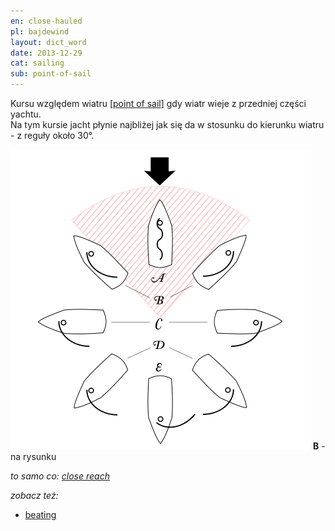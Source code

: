 ```yaml
---
en: close-hauled
pl: bajdewind
layout: dict_word
date: 2013-12-29
cat: sailing
sub: point-of-sail
---
```


Kursu względem wiatru [[point of sail](/dict/p/point-of-sail/)] gdy wiatr wieje z przedniej części yachtu.  
Na tym kursie jacht płynie najbliżej jak się da w stosunku do kierunku wiatru - z reguły około 30°.

![point of sail](/img/dict/points_of_sail.png)
**B** - na rysunku

*to samo co: [close reach](/dict/c/close-reach/)*

*zobacz też:*

* [beating](/dict/b/beating/)




